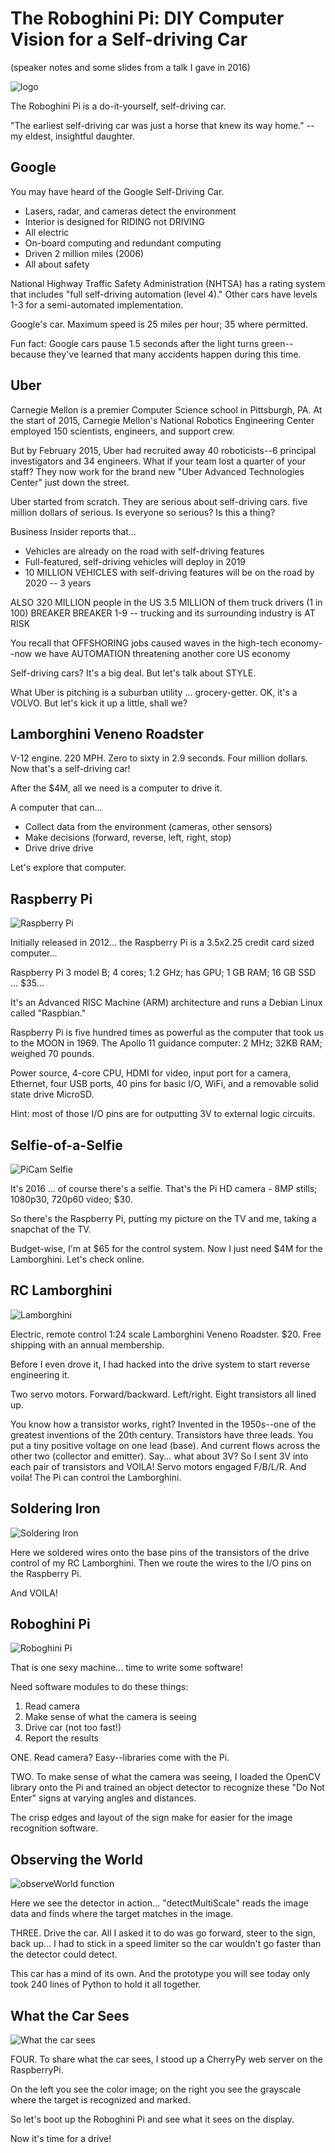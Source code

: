 # The Roboghini Pi: DIY Computer Vision for a Self-driving Car

(speaker notes and some slides from a talk I gave in 2016)

![logo](slides/01-logo.png)

The Roboghini Pi is a do-it-yourself, self-driving car.

"The earliest self-driving car was just a horse that knew its way
home." -- my eldest, insightful daughter.

## Google

You may have heard of the Google Self-Driving Car.

- Lasers, radar, and cameras detect the environment
- Interior is designed for RIDING not DRIVING
- All electric
- On-board computing and redundant computing
- Driven 2 million miles (2006)
- All about safety

National Highway Traffic Safety Administration (NHTSA)
has a rating system that includes
"full self-driving automation (level 4)."
Other cars have levels 1-3 for a semi-automated implementation.

Google's car. Maximum speed is 25 miles per hour; 35 where permitted.

Fun fact: Google cars pause 1.5 seconds after the light turns green--
because they've learned that many accidents happen during this time.

## Uber

Carnegie Mellon is a premier Computer Science school in Pittsburgh,
PA. At the start of 2015, Carnegie Mellon's National Robotics
Engineering Center employed 150 scientists, engineers, and support
crew.

But by February 2015, Uber had recruited away 40 roboticists--6
principal investigators and 34 engineers. What if your team lost a
quarter of your staff?  They now work for the brand new "Uber Advanced
Technologies Center" just down the street.

Uber started from scratch. They are serious about self-driving cars.
five million dollars of serious. Is everyone so serious? Is this a
thing?

Business Insider reports that...
* Vehicles are already on the road with self-driving features
* Full-featured, self-driving vehicles will deploy in 2019
* 10 MILLION VEHICLES with self-driving features will be on the road
  by 2020 -- 3 years

ALSO
  320 MILLION people in the US
    3.5 MILLION of them truck drivers (1 in 100)
  BREAKER BREAKER 1-9 -- trucking and its surrounding industry is AT RISK

You recall that OFFSHORING jobs caused waves in the high-tech
economy--now we have AUTOMATION threatening another core US economy

Self-driving cars? It's a big deal. But let's talk about STYLE.

What Uber is pitching is a suburban utility ... grocery-getter.
OK, it's a VOLVO.  But let's kick it up a little, shall we?

## Lamborghini Veneno Roadster

V-12 engine. 220 MPH. Zero to sixty in 2.9 seconds. Four million
dollars.  Now that's a self-driving car!

After the $4M, all we need is a computer to drive it.

A computer that can...
  - Collect data from the environment (cameras, other sensors)
  - Make decisions (forward, reverse, left, right, stop)
  - Drive drive drive

Let's explore that computer.

## Raspberry Pi

![Raspberry Pi](slides/02-raspberrypi.png)

Initially released in 2012... the Raspberry Pi is a 3.5x2.25 credit
card sized computer... 

Raspberry Pi 3 model B; 4 cores; 1.2 GHz; has GPU; 1 GB RAM;
16 GB SSD ... $35...

It's an Advanced RISC Machine (ARM) architecture and runs a Debian
Linux called "Raspbian."

Raspberry Pi is five hundred times as powerful as the computer that
took us to the MOON in 1969. The Apollo 11 guidance computer: 2 MHz;
32KB RAM; weighed 70 pounds.

Power source, 4-core CPU, HDMI for video, input port for a camera,
Ethernet, four USB ports, 40 pins for basic I/O, WiFi, and a removable
solid state drive MicroSD.

Hint: most of those I/O pins are for outputting 3V to external logic
circuits.

## Selfie-of-a-Selfie

![PiCam Selfie](slides/03-selfie.png)

It's 2016 ... of course there's a selfie.
That's the Pi HD camera - 8MP stills; 1080p30, 720p60 video; $30.

So there's the Raspberry Pi, putting my picture on the TV
and me, taking a snapchat of the TV.

Budget-wise, I'm at $65 for the control system.  Now I just need $4M
for the Lamborghini. Let's check online.

## RC Lamborghini

![Lamborghini](slides/04-modelcar.png)

Electric, remote control 1:24 scale Lamborghini Veneno Roadster.
$20. Free shipping with an annual membership.

Before I even drove it, I had hacked into the drive system to start
reverse engineering it.

Two servo motors. Forward/backward. Left/right. Eight transistors all
lined up.

You know how a transistor works, right?  Invented in the 1950s--one of
the greatest inventions of the 20th century.  Transistors have three
leads.  You put a tiny positive voltage on one lead (base).  And
current flows across the other two (collector and emitter).
Say... what about 3V?  So I sent 3V into each pair of transistors and
VOILA!  Servo motors engaged F/B/L/R.  And voila! The Pi can control
the Lamborghini.

## Soldering Iron

![Soldering Iron](slides/05-soldering.png) 

Here we soldered wires onto the base pins of the transistors of the
drive control of my RC Lamborghini. Then we route the wires to the I/O
pins on the Raspberry Pi.

And VOILA! 

## Roboghini Pi

![Roboghini Pi](slides/06-roboghinipi.png)

That is one sexy machine... time to write some software!

Need software modules to do these things:

1. Read camera 
2. Make sense of what the camera is seeing
3. Drive car (not too fast!)
4. Report the results

ONE. Read camera? Easy--libraries come with the Pi.

TWO. To make sense of what the camera was seeing, I loaded the OpenCV
library onto the Pi and trained an object detector to recognize these
"Do Not Enter" signs at varying angles and distances.

The crisp edges and layout of the sign make for easier for the image
recognition software.

## Observing the World

![observeWorld function](slides/07-code.png)

Here we see the detector in action... "detectMultiScale" reads the
image data and finds where the target matches in the image.

THREE. Drive the car. All I asked it to do was go forward, steer to
the sign, back up... I had to stick in a speed limiter so the car
wouldn't go faster than the detector could detect.

This car has a mind of its own. And the prototype you will see today
only took 240 lines of Python to hold it all together.

## What the Car Sees

![What the car sees](slides/08-detector.png)

FOUR. To share what the car sees, I stood up a CherryPy web server on
the RaspberryPi.

On the left you see the color image; on the right you see the
grayscale where the target is recognized and marked.

So let's boot up the Roboghini Pi and see what it sees on the
display.

Now it's time for a drive!


